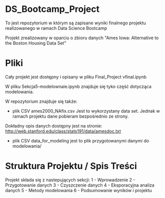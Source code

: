# DS_Bootcamp_Project

To jest repozytorium w którym są zapisane wyniki finalnego projektu realizowanego w ramach Data Science Bootcamp

Projekt zrealizowany w oparciu o zbioru danych "Ames Iowa: Alternative to the Boston Housing Data Set"

# Pliki

Cały projekt jest dostępny i opisany w pliku Final_Project vfinal.ipynb

W pliku Sekcja5-modelownaie.ipynb znajduje się tyko część dotycząca modelowania.

W repozytorium znajduje się także: 
- plik CSV ames2000_NAfix.csv Jest to wykorzystany data set. Jednak w ramach projektu dane pobieram bezpośrednio ze strony.

Dokładny opis danych dostępny jest na stronie:
http://web.stanford.edu/class/stats191/data/amesdoc.txt

- plik CSV data_for_modeling jest to plik  przygotowanymi danymi do modelowania/


# Struktura Projektu / Spis Treści 

Projekt składa się z nastepujących sekcji:
1 - Wprowadzenie
2 - Przygotowanie danych
3 - Czyszczenie danych
4 - Eksporacyjna analiza danych
5 - Metody modelowania
6 - Podsumowanie wyników i projektu